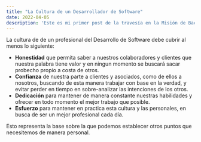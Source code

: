 ```yaml
---
title: "La Cultura de un Desarrollador de Software"
date: 2022-04-05
description: 'Este es mi primer post de la travesía en la Misión de Backend con Node JS de Launch X.'
---
```


La cultura de de un profesional del Desarrollo de Software debe cubrir al menos lo siguiente:

* **Honestidad** que permita saber a nuestros colaboradores y clientes que nuestra palabra tiene valor y en ningun momento se buscará sacar probecho propio a costa de otros. 
* **Confianza** de nuestra parte a clientes y asociados, como de ellos a nosotros, buscando de esta manera trabajar con base en la verdad, y evitar perder en tiempo en sobre-analizar las intenciones de los otros.
* **Dedicación** para mantener de manera constante nuestras habilidades y ofrecer en todo momento el mejor trabajo que posible.
* **Esfuerzo** para mantener en practica esta cultura y las personales, en busca de ser un mejor profesional cada día.

Esto representa la base sobre la que podemos establecer otros puntos que necesitemos de manera personal.
